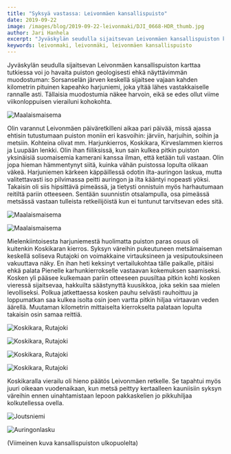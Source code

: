 ```yaml
---
title: "Syksyä vastassa: Leivonmäen kansallispuisto"
date: 2019-09-22
image: /images/blog/2019-09-22-leivonmaki/DJI_0668-HDR_thumb.jpg
author: Jari Hanhela
excerpt: "Jyväskylän seudulla sijaitsevan Leivonmäen kansallispuiston karttaa tutkiessa voi jo havaita puiston geologisesti ehkä näyttävimmän muodostuman: Sorsanselän järven keskellä sijaitsee vajaan kahden kilometrin pituinen kapeahko harjuniemi, joka yltää lähes vastakkaiselle rannalle asti. Tällaisia muodostumia näkee harvoin, eikä se edes ollut viime viikonloppuisen vierailuni kohokohta."
keywords: leivonmaki, leivonmäki, leivonmäen kansallispuisto
---
```


Jyväskylän seudulla sijaitsevan Leivonmäen kansallispuiston karttaa tutkiessa voi jo havaita puiston geologisesti ehkä näyttävimmän muodostuman: Sorsanselän järven keskellä sijaitsee vajaan kahden kilometrin pituinen kapeahko harjuniemi, joka yltää lähes vastakkaiselle rannalle asti. Tällaisia muodostumia näkee harvoin, eikä se edes ollut viime viikonloppuisen vierailuni kohokohta.

![Maalaismaisema](/images/blog/2019-09-22-leivonmaki/_MG_0768-HDR_thumb.jpg)

Olin varannut Leivonmäen päiväretkilleni aikaa pari päivää, missä ajassa ehtisin tutustumaan puiston moniin eri kasvoihin: järviin, harjuihin, soihin ja metsiin. Kohteina olivat mm. Harjunkierros, Koskikara, Kirveslammen kierros ja Luupään lenkki. Olin ihan fiiliksissä, kun sain kulkea pitkin puiston yksinäisiä suomaisemia kamerani kanssa ilman, että ketään tuli vastaan. Olin jopa hieman hämmentynyt siitä, kuinka vähän puistossa lopulta olikaan väkeä. Harjuniemen kärkeen käppäillessä odotin ilta-auringon laskua, mutta valitettavasti iso pilvimassa peitti auringon ja ilta kääntyi nopeasti yöksi. Takaisin oli siis hipsittävä pimeässä, ja tietysti onnistuin myös harhautumaan reitiltä pariin otteeseen. Sentään suunnistin otsalampulla, osa pimeässä metsässä vastaan tulleista retkeilijöistä kun ei tuntunut tarvitsevan edes sitä.

![Maalaismaisema](/images/blog/2019-09-22-leivonmaki/_MG_0816_thumb.jpg)

![Maalaismaisema](/images/blog/2019-09-22-leivonmaki/_MG_1071_thumb.jpg)

Mielenkiintoisesta harjuniemestä huolimatta puiston paras osuus oli kuitenkin Koskikaran kierros. Syksyn väreihin pukeutuneen metsämaiseman keskellä soliseva Rutajoki on voimakkaine virtauksineen ja vesiputouksineen vakuuttava näky. En ihan heti keksinyt vertailukohtaa tälle paikalle, pitäisi ehkä palata Pienelle karhunkierrokselle vastaavan kokemuksen saamiseksi. Kosken yli pääsee kulkemaan pariin otteeseen puusiltaa pitkin kohti kosken vieressä sijaitsevaa, hakkuilta säästynyttä kuusikkoa, joka sekin saa mielen levolliseksi. Polkua jatkettaessa kosken pauhu selvästi rauhoittuu ja loppumatkan saa kulkea isolta osin joen vartta pitkin hiljaa virtaavan veden äärellä. Muutaman kilometrin mittaiselta kierrokselta palataan lopulta takaisin osin samaa reittiä.

![Koskikara, Rutajoki](/images/blog/2019-09-22-leivonmaki/_MG_1133_thumb.jpg)

![Koskikara, Rutajoki](/images/blog/2019-09-22-leivonmaki/_MG_1170_thumb.jpg)

![Koskikara, Rutajoki](/images/blog/2019-09-22-leivonmaki/_MG_1185_thumb.jpg)

![Koskikara, Rutajoki](/images/blog/2019-09-22-leivonmaki/_MG_1192_thumb.jpg)

Koskikaralla vierailu oli hieno päätös Leivonmäen retkelle. Se tapahtui myös juuri oikeaan vuodenaikaan, kun metsä peittyy kertaalleen kauniisiin syksyn väreihin ennen uinahtamistaan lepoon pakkaskelien jo pikkuhiljaa kolkutellessa ovella.

![Joutsniemi](/images/blog/2019-09-22-leivonmaki/DJI_0668-HDR_thumb.jpg)

![Auringonlasku](/images/blog/2019-09-22-leivonmaki/_MG_1406-HDR_thumb.jpg)

(Viimeinen kuva kansallispuiston ulkopuolelta)
